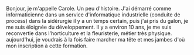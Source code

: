 Bonjour, je m'appelle Carole. Un peu d'histoire. J'ai démarré comme informaticienne dans un service d'informatique industrielle (conduite de process) dans la sidérurgie il y a un temps certain, puis j'ai pris du galon, je me suis éloignée du développement. Il y a environ 10 ans, je me suis reconvertie dans l'horticulture et la fleuristerie, métier très physique. aujourd'hui, je voudrais à la fois faire marcher ma tête et mes jambes d'où mon inscription à cette formation.
